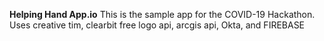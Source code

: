 

**Helping Hand App.io**
This is the sample app for the COVID-19 Hackathon.  Uses creative tim, clearbit free logo api, arcgis api, Okta, and FIREBASE

